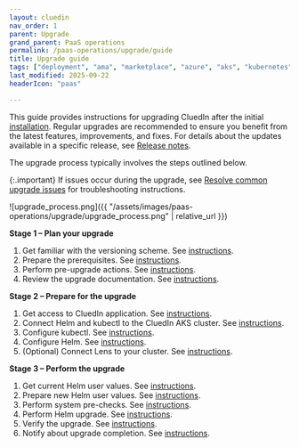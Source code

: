 ```yaml
---
layout: cluedin
nav_order: 1
parent: Upgrade
grand_parent: PaaS operations
permalink: /paas-operations/upgrade/guide
title: Upgrade guide
tags: ["deployment", "ama", "marketplace", "azure", "aks", "kubernetes", "upgrade"]
last_modified: 2025-09-22
headerIcon: "paas"

---
```


This guide provides instructions for upgrading CluedIn after the initial [installation](/deployment). Regular upgrades are recommended to ensure you benefit from the latest features, improvements, and fixes. For details about the updates available in a specific release, see [Release notes](/release-notes).

The upgrade process typically involves the steps outlined below.

{:.important}
If issues occur during the upgrade, see [Resolve common upgrade issues](/paas-operations/upgrade/guide/resolve-common-upgrade-issues) for troubleshooting instructions.

![upgrade_process.png]({{ "/assets/images/paas-operations/upgrade/upgrade_process.png" | relative_url }})

**Stage 1 – Plan your upgrade**
1. Get familiar with the versioning scheme. See [instructions](/paas-operations/upgrade/guide/plan-the-upgrade#get-familiar-with-the-versioning-scheme).
1. Prepare the prerequisites. See [instructions](/paas-operations/upgrade/guide/plan-the-upgrade#prepare-the-prerequisites ).
1. Perform pre-upgrade actions. See [instructions](/paas-operations/upgrade/guide/plan-the-upgrade#perform-pre-upgrade-actions).
1. Review the upgrade documentation. See [instructions](/paas-operations/upgrade/guide/plan-the-upgrade#review-the-upgrade-documentation).

**Stage 2 – Prepare for the upgrade**
1. Get access to CluedIn application. See [instructions](/paas-operations/upgrade/guide/prepare-for-the-upgrade#get-access-to-cluedin-application).
1. Connect Helm and kubectl to the CluedIn AKS cluster. See [instructions](/paas-operations/upgrade/guide/prepare-for-the-upgrade#connect-helm-and-kubectl-to-the-cluedin-aks-cluster).
1. Configure kubectl. See [instructions](/paas-operations/upgrade/guide/prepare-for-the-upgrade#configure-kubectl).
1. Configure Helm. See [instructions](/paas-operations/upgrade/guide/prepare-for-the-upgrade#configure-helm).
1. (Optional) Connect Lens to your cluster. See [instructions](/paas-operations/upgrade/guide/prepare-for-the-upgrade#connect-lens-to-your-cluedin-cluster).

**Stage 3 – Perform the upgrade**
1. Get current Helm user values. See [instructions](/paas-operations/upgrade/guide/perform-the-upgrade#get-current-helm-user-values).
1. Prepare new Helm user values. See [instructions](/paas-operations/upgrade/guide/perform-the-upgrade#prepare-new-helm-user-values).
1. Perform system pre-checks. See [instructions](/paas-operations/upgrade/guide/perform-the-upgrade#perform-system-pre-checks).
1. Perform Helm upgrade. See [instructions](/paas-operations/upgrade/guide/perform-the-upgrade#perform-helm-upgrade).
1. Verify the upgrade. See [instructions](/paas-operations/upgrade/guide/perform-the-upgrade#verify-the-upgrade).
1. Notify about upgrade completion. See [instructions](/paas-operations/upgrade/guide/perform-the-upgrade#notify-about-upgrade-completion).


